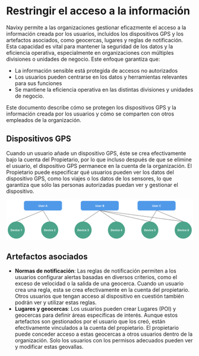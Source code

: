 # Restringir el acceso a la información

Navixy permite a las organizaciones gestionar eficazmente el acceso a la información creada por los usuarios, incluidos los dispositivos GPS y los artefactos asociados, como geocercas, lugares y reglas de notificación. Esta capacidad es vital para mantener la seguridad de los datos y la eficiencia operativa, especialmente en organizaciones con múltiples divisiones o unidades de negocio. Este enfoque garantiza que:

* La información sensible está protegida de accesos no autorizados
* Los usuarios pueden centrarse en los datos y herramientas relevantes para sus funciones
* Se mantiene la eficiencia operativa en las distintas divisiones y unidades de negocio.

Este documento describe cómo se protegen los dispositivos GPS y la información creada por los usuarios y cómo se comparten con otros empleados de la organización.

## Dispositivos GPS

Cuando un usuario añade un dispositivo GPS, éste se crea efectivamente bajo la cuenta del Propietario, por lo que incluso después de que se elimine el usuario, el dispositivo GPS permanece en la cuenta de la organización. El Propietario puede especificar qué usuarios pueden ver los datos del dispositivo GPS, como los viajes o los datos de los sensores, lo que garantiza que sólo las personas autorizadas puedan ver y gestionar el dispositivo.

![](../../../gua-del-usuario/cuenta/acceso-del-equipo/attachments/image-20240718-040427.png)

## Artefactos asociados

* **Normas de notificación**: Las reglas de notificación permiten a los usuarios configurar alertas basadas en diversos criterios, como el exceso de velocidad o la salida de una geocerca. Cuando un usuario crea una regla, esta se crea efectivamente en la cuenta del propietario. Otros usuarios que tengan acceso al dispositivo en cuestión también podrán ver y utilizar estas reglas.
* **Lugares y geocercas**: Los usuarios pueden crear Lugares (POI) y geocercas para definir áreas específicas de interés. Aunque estos artefactos son gestionados por el usuario que los creó, están efectivamente vinculados a la cuenta del propietario. El propietario puede conceder acceso a estas geocercas a otros usuarios dentro de la organización. Solo los usuarios con los permisos adecuados pueden ver y modificar estas geovallas.
